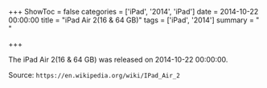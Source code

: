 +++
ShowToc = false
categories = ['iPad', '2014', 'iPad']
date = 2014-10-22 00:00:00
title = "iPad Air 2(16 & 64 GB)"
tags = ['iPad', '2014']
summary = " "

+++

The iPad Air 2(16 & 64 GB) was released on 2014-10-22 00:00:00.

Source: `https://en.wikipedia.org/wiki/IPad_Air_2`


